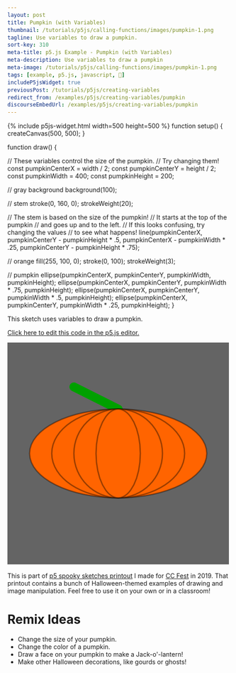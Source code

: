 ```yaml
---
layout: post
title: Pumpkin (with Variables)
thumbnail: /tutorials/p5js/calling-functions/images/pumpkin-1.png
tagline: Use variables to draw a pumpkin.
sort-key: 310
meta-title: p5.js Example - Pumpkin (with Variables)
meta-description: Use variables to draw a pumpkin
meta-image: /tutorials/p5js/calling-functions/images/pumpkin-1.png
tags: [example, p5.js, javascript, 🎃]
includeP5jsWidget: true
previousPost: /tutorials/p5js/creating-variables
redirect_from: /examples/p5js/creating-variables/pumpkin
discourseEmbedUrl: /examples/p5js/creating-variables/pumpkin
---
```


{% include p5js-widget.html width=500 height=500 %}
function setup() {
  createCanvas(500, 500);
}

function draw() {

  // These variables control the size of the pumpkin.
  // Try changing them!
  const pumpkinCenterX = width / 2;
  const pumpkinCenterY = height / 2;
  const pumpkinWidth = 400;
  const pumpkinHeight = 200;

  // gray background
  background(100);

  // stem
  stroke(0, 160, 0);
  strokeWeight(20);

  // The stem is based on the size of the pumpkin!
  // It starts at the top of the pumpkin
  // and goes up and to the left.
  // If this looks confusing, try changing the values
  // to see what happens!
  line(pumpkinCenterX,
    pumpkinCenterY - pumpkinHeight * .5,
    pumpkinCenterX - pumpkinWidth * .25,
    pumpkinCenterY - pumpkinHeight * .75);

  // orange
  fill(255, 100, 0);
  stroke(0, 100);
  strokeWeight(3);

  // pumpkin
  ellipse(pumpkinCenterX, pumpkinCenterY, pumpkinWidth, pumpkinHeight);
  ellipse(pumpkinCenterX, pumpkinCenterY, pumpkinWidth * .75, pumpkinHeight);
  ellipse(pumpkinCenterX, pumpkinCenterY, pumpkinWidth * .5, pumpkinHeight);
  ellipse(pumpkinCenterX, pumpkinCenterY, pumpkinWidth * .25, pumpkinHeight);
}
</script>

This sketch uses variables to draw a pumpkin.

[Click here to edit this code in the p5.js editor.](https://editor.p5js.org/KevinWorkman/sketches/N5wr_ci9K)

![pumpkin](/tutorials/p5js/calling-functions/images/pumpkin-2.png)

This is part of [p5 spooky sketches printout](http://tinyurl.com/p5-spooky-sketches) I made for [CC Fest](http://ccfest.rocks/) in 2019. That printout contains a bunch of Halloween-themed examples of drawing and image manipulation. Feel free to use it on your own or in a classroom!

# Remix Ideas

- Change the size of your pumpkin.
- Change the color of a pumpkin.
- Draw a face on your pumpkin to make a Jack-o'-lantern!
- Make other Halloween decorations, like gourds or ghosts!
